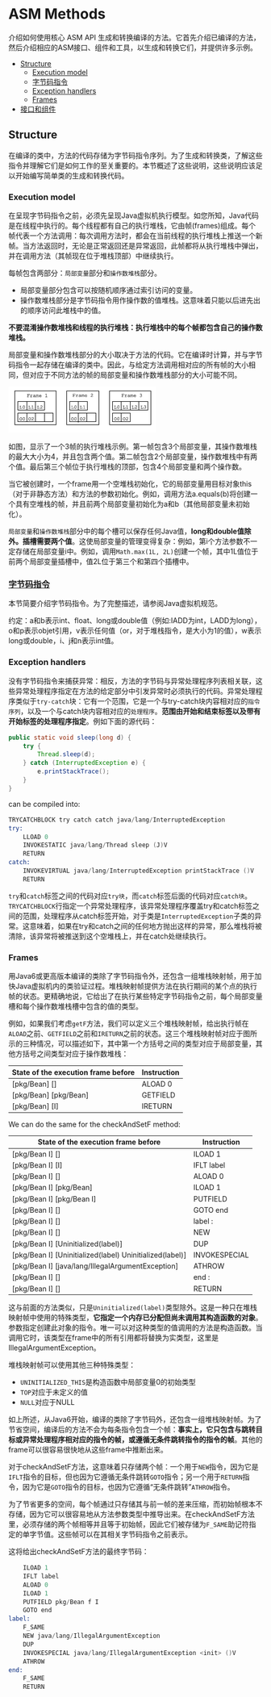 # ASM Methods

介绍如何使用核心 ASM API 生成和转换编译的方法。它首先介绍已编译的方法，然后介绍相应的ASM接口、组件和工具，以生成和转换它们，并提供许多示例。

* [Structure](#Structure)
  * [Execution model](#Executionmodel)
  * [字节码指令](#字节码指令)
  * [Exception handlers](#Exceptionhandlers)
  * [Frames](#Frames)
* [接口和组件](./methods-Interfaces-components.md)

## <a name="Structure">Structure</a>

在编译的类中，方法的代码存储为字节码指令序列。为了生成和转换类，了解这些指令并理解它们是如何工作的至关重要的。本节概述了这些说明，这些说明应该足以开始编写简单类的生成和转换代码。

### <a name="Executionmodel">Execution model</a>

在呈现字节码指令之前，必须先呈现Java虚拟机执行模型。如您所知，Java代码是在线程中执行的。每个线程都有自己的执行堆栈，它由帧(frames)组成。每个帧代表一个方法调用：每次调用方法时，都会在当前线程的执行堆栈上推送一个新帧。当方法返回时，无论是正常返回还是异常返回，此帧都将从执行堆栈中弹出，并在调用方法（其帧现在位于堆栈顶部）中继续执行。

每帧包含两部分：`局部变量`部分和`操作数堆栈`部分。

* 局部变量部分包含可以按随机顺序通过索引访问的变量。
* 操作数堆栈部分是字节码指令用作操作数的值堆栈。这意味着只能以后进先出的顺序访问此堆栈中的值。

**不要混淆操作数堆栈和线程的执行堆栈：执行堆栈中的每个帧都包含自己的操作数堆栈。**

局部变量和操作数堆栈部分的大小取决于方法的代码。它在编译时计算，并与字节码指令一起存储在编译的类中。因此，与给定方法调用相对应的所有帧的大小相同，但对应于不同方法的帧的局部变量和操作数堆栈部分的大小可能不同。

![](./imgs/An-execution-stack-with-3frames.png)

如图，显示了一个3帧的执行堆栈示例。第一帧包含3个局部变量，其操作数堆栈的最大大小为4，并且包含两个值。第二帧包含2个局部变量，操作数堆栈中有两个值。最后第三个帧位于执行堆栈的顶部，包含4个局部变量和两个操作数。

当它被创建时，一个frame用一个空堆栈初始化，它的局部变量用目标对象this（对于非静态方法）和方法的参数初始化。例如，调用方法a.equals(b)将创建一个具有空堆栈的帧，并且前两个局部变量初始化为a和b（其他局部变量未初始化）。

`局部变量`和`操作数堆栈`部分中的每个槽可以保存任何Java值，**long和double值除外。插槽需要两个值**。这使局部变量的管理变得复杂：例如，第i个方法参数不一定存储在局部变量i中。例如，调用`Math.max(1L, 2L)`创建一个帧，其中1L值位于前两个局部变量插槽中，值2L位于第三个和第四个插槽中。

### <a name="字节码指令">[字节码指令](./bytecodeInstructions.md)</a>

本节简要介绍字节码指令。为了完整描述，请参阅Java虚拟机规范。

约定：a和b表示int、float、long或double值（例如:IADD为int，LADD为long），o和p表示objet引用，v表示任何值（or，对于堆栈指令，是大小为1的值），w表示long或double，i、j和n表示int值。

### <a name="Exceptionhandlers">Exception handlers</a>

没有字节码指令来捕获异常：相反，方法的字节码与异常处理程序列表相关联，这些异常处理程序指定在方法的给定部分中引发异常时必须执行的代码。异常处理程序类似于`try-catch`块：它有一个范围，它是一个与try-catch块内容相对应的`指令序列`，以及一个与catch块内容相对应的`处理程序`。**范围由开始和结束标签以及带有开始标签的处理程序指定**。例如下面的源代码：

```java
public static void sleep(long d) {
    try {
        Thread.sleep(d);
    } catch (InterruptedException e) {
        e.printStackTrace();
    }
}
```

can be compiled into:

```asm
TRYCATCHBLOCK try catch catch java/lang/InterruptedException
try:
    LLOAD 0
    INVOKESTATIC java/lang/Thread sleep (J)V
    RETURN
catch:
    INVOKEVIRTUAL java/lang/InterruptedException printStackTrace ()V
    RETURN
```

`try`和`catch`标签之间的代码对应`try块`，而`catch`标签后面的代码对应`catch块`。`TRYCATCHBLOCK`行指定一个异常处理程序，该异常处理程序覆盖try和catch标签之间的范围，处理程序从catch标签开始，对于类是`InterruptedException`子类的异常。这意味着，如果在try和catch之间的任何地方抛出这样的异常，那么堆栈将被清除，该异常将被推送到这个空堆栈上，并在catch处继续执行。

### <a name="Frames">Frames</a>

用Java6或更高版本编译的类除了字节码指令外，还包含一组堆栈映射帧，用于加快Java虚拟机内的类验证过程。堆栈映射帧提供方法在执行期间的某个点的执行帧的状态。更精确地说，它给出了在执行某些特定字节码指令之前，每个局部变量槽和每个操作数堆栈槽中包含的值的类型。

例如，如果我们考虑`getF`方法，我们可以定义三个堆栈映射帧，给出执行帧在`ALOAD`之前、`GETFIELD`之前和`IRETURN`之前的状态。这三个堆栈映射帧对应于图所示的三种情况，可以描述如下，其中第一个方括号之间的类型对应于局部变量，其他方括号之间类型对应于操作数堆栈：

State of the execution frame before |Instruction
---|---
[pkg/Bean] [] |ALOAD 0
[pkg/Bean] [pkg/Bean] |GETFIELD
[pkg/Bean] [I] |IRETURN

We can do the same for the checkAndSetF method:

State of the execution frame before |Instruction
---|---
[pkg/Bean I] [] |ILOAD 1
[pkg/Bean I] [I] |IFLT label
[pkg/Bean I] [] |ALOAD 0
[pkg/Bean I] [pkg/Bean] |ILOAD 1
[pkg/Bean I] [pkg/Bean I] |PUTFIELD
[pkg/Bean I] [] |GOTO end
[pkg/Bean I] [] |label :
[pkg/Bean I] [] |NEW
[pkg/Bean I] [Uninitialized(label)] |DUP
[pkg/Bean I] [Uninitialized(label) Uninitialized(label)] |INVOKESPECIAL
[pkg/Bean I] [java/lang/IllegalArgumentException] |ATHROW
[pkg/Bean I] [] |end :
[pkg/Bean I] [] |RETURN

这与前面的方法类似，只是`Uninitialized(label)`类型除外。这是一种只在堆栈映射帧中使用的特殊类型，**它指定一个内存已分配但尚未调用其构造函数的对象**。参数指定创建此对象的指令。唯一可以对这种类型的值调用的方法是构造函数。当调用它时，该类型在frame中的所有引用都将替换为实类型，这里是IllegalArgumentException。

堆栈映射帧可以使用其他三种特殊类型：

* `UNINITIALIZED_THIS`是构造函数中局部变量0的初始类型
* `TOP`对应于未定义的值
* `NULL`对应于NULL

如上所述，从Java6开始，编译的类除了字节码外，还包含一组堆栈映射帧。为了节省空间，编译后的方法不会为每条指令包含一个帧：**事实上，它只包含与跳转目标或异常处理程序相对应的指令的帧，或遵循无条件跳转指令的指令的帧**。其他的frame可以很容易很快地从这些frame中推断出来。

对于checkAndSetF方法，这意味着只存储两个帧：一个用于`NEW`指令，因为它是`IFLT`指令的目标，但也因为它遵循无条件跳转`GOTO`指令；另一个用于`RETURN`指令，因为它是`GOTO`指令的目标，也因为它遵循“无条件跳转”`ATHROW`指令。

为了节省更多的空间，每个帧通过只存储其与前一帧的差来压缩，而初始帧根本不存储，因为它可以很容易地从方法参数类型中推导出来。在checkAndSetF方法里，必须存储的两个帧相等并且等于初始帧，因此它们被存储为`F_SAME`助记符指定的单字节值。这些帧可以在其相关字节码指令之前表示。

这将给出checkAndSetF方法的最终字节码：

```asm
    ILOAD 1
    IFLT label
    ALOAD 0
    ILOAD 1
    PUTFIELD pkg/Bean f I
    GOTO end
label:
    F_SAME
    NEW java/lang/IllegalArgumentException
    DUP
    INVOKESPECIAL java/lang/IllegalArgumentException <init> ()V
    ATHROW
end:
    F_SAME
    RETURN
```



